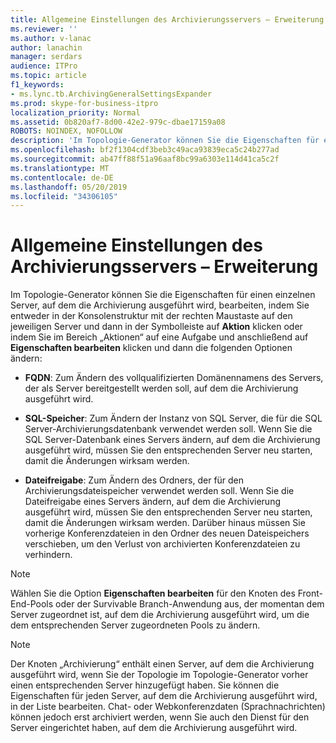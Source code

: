 ```yaml
---
title: Allgemeine Einstellungen des Archivierungsservers – Erweiterung
ms.reviewer: ''
ms.author: v-lanac
author: lanachin
manager: serdars
audience: ITPro
ms.topic: article
f1_keywords:
- ms.lync.tb.ArchivingGeneralSettingsExpander
ms.prod: skype-for-business-itpro
localization_priority: Normal
ms.assetid: 0b820af7-8d00-42e2-979c-dbae17159a08
ROBOTS: NOINDEX, NOFOLLOW
description: 'Im Topologie-Generator können Sie die Eigenschaften für einen einzelnen Server, auf dem die Archivierung ausgeführt wird, bearbeiten, indem Sie entweder in der Konsolenstruktur mit der rechten Maustaste auf den jeweiligen Server und dann in der Symbolleiste auf Aktion klicken oder indem Sie im Bereich „Aktionen“ auf eine Aufgabe und anschließend auf Eigenschaften bearbeiten klicken und dann die folgenden Optionen ändern:'
ms.openlocfilehash: bf2f1304cdf3beb3c49aca93839eca5c24b277ad
ms.sourcegitcommit: ab47ff88f51a96aaf8bc99a6303e114d41ca5c2f
ms.translationtype: MT
ms.contentlocale: de-DE
ms.lasthandoff: 05/20/2019
ms.locfileid: "34306105"
---
```

# <a name="archiving-server-general-settings-expander"></a>Allgemeine Einstellungen des Archivierungsservers – Erweiterung
 
Im Topologie-Generator können Sie die Eigenschaften für einen einzelnen Server, auf dem die Archivierung ausgeführt wird, bearbeiten, indem Sie entweder in der Konsolenstruktur mit der rechten Maustaste auf den jeweiligen Server und dann in der Symbolleiste auf **Aktion** klicken oder indem Sie im Bereich „Aktionen“ auf eine Aufgabe und anschließend auf **Eigenschaften bearbeiten** klicken und dann die folgenden Optionen ändern:
  
- **FQDN**: Zum Ändern des vollqualifizierten Domänennamens des Servers, der als Server bereitgestellt werden soll, auf dem die Archivierung ausgeführt wird.
    
- **SQL-Speicher**: Zum Ändern der Instanz von SQL Server, die für die SQL Server-Archivierungsdatenbank verwendet werden soll. Wenn Sie die SQL Server-Datenbank eines Servers ändern, auf dem die Archivierung ausgeführt wird, müssen Sie den entsprechenden Server neu starten, damit die Änderungen wirksam werden.
    
- **Dateifreigabe**: Zum Ändern des Ordners, der für den Archivierungsdateispeicher verwendet werden soll. Wenn Sie die Dateifreigabe eines Servers ändern, auf dem die Archivierung ausgeführt wird, müssen Sie den entsprechenden Server neu starten, damit die Änderungen wirksam werden. Darüber hinaus müssen Sie vorherige Konferenzdateien in den Ordner des neuen Dateispeichers verschieben, um den Verlust von archivierten Konferenzdateien zu verhindern.
    
> [!NOTE]
> Wählen Sie die Option **Eigenschaften bearbeiten** für den Knoten des Front-End-Pools oder der Survivable Branch-Anwendung aus, der momentan dem Server zugeordnet ist, auf dem die Archivierung ausgeführt wird, um die dem entsprechenden Server zugeordneten Pools zu ändern.
  
> [!NOTE]
> Der Knoten „Archivierung“ enthält einen Server, auf dem die Archivierung ausgeführt wird, wenn Sie der Topologie im Topologie-Generator vorher einen entsprechenden Server hinzugefügt haben. Sie können die Eigenschaften für jeden Server, auf dem die Archivierung ausgeführt wird, in der Liste bearbeiten. Chat- oder Webkonferenzdaten (Sprachnachrichten) können jedoch erst archiviert werden, wenn Sie auch den Dienst für den Server eingerichtet haben, auf dem die Archivierung ausgeführt wird. 
  

